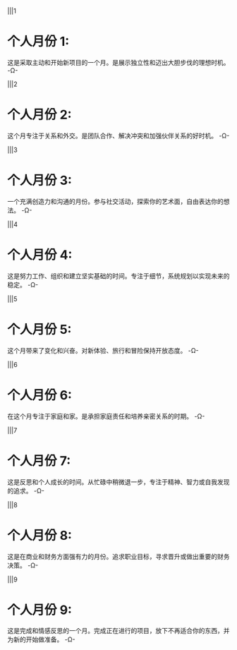 |||1
# 个人月份 1:
这是采取主动和开始新项目的一个月。是展示独立性和迈出大胆步伐的理想时机。
-Ω-

|||2
# 个人月份 2:
这个月专注于关系和外交。是团队合作、解决冲突和加强伙伴关系的好时机。
-Ω-

|||3
# 个人月份 3:
一个充满创造力和沟通的月份。参与社交活动，探索你的艺术面，自由表达你的想法。
-Ω-

|||4
# 个人月份 4:
这是努力工作、组织和建立坚实基础的时间。专注于细节，系统规划以实现未来的稳定。
-Ω-

|||5
# 个人月份 5:
这个月带来了变化和兴奋。对新体验、旅行和冒险保持开放态度。
-Ω-

|||6
# 个人月份 6:
在这个月专注于家庭和家。是承担家庭责任和培养亲密关系的时期。
-Ω-

|||7
# 个人月份 7:
这是反思和个人成长的时间。从忙碌中稍微退一步，专注于精神、智力或自我发现的追求。
-Ω-

|||8
# 个人月份 8:
这是在商业和财务方面强有力的月份。追求职业目标，寻求晋升或做出重要的财务决策。
-Ω-

|||9
# 个人月份 9:
这是完成和情感反思的一个月。完成正在进行的项目，放下不再适合你的东西，并为新的开始做准备。
-Ω-